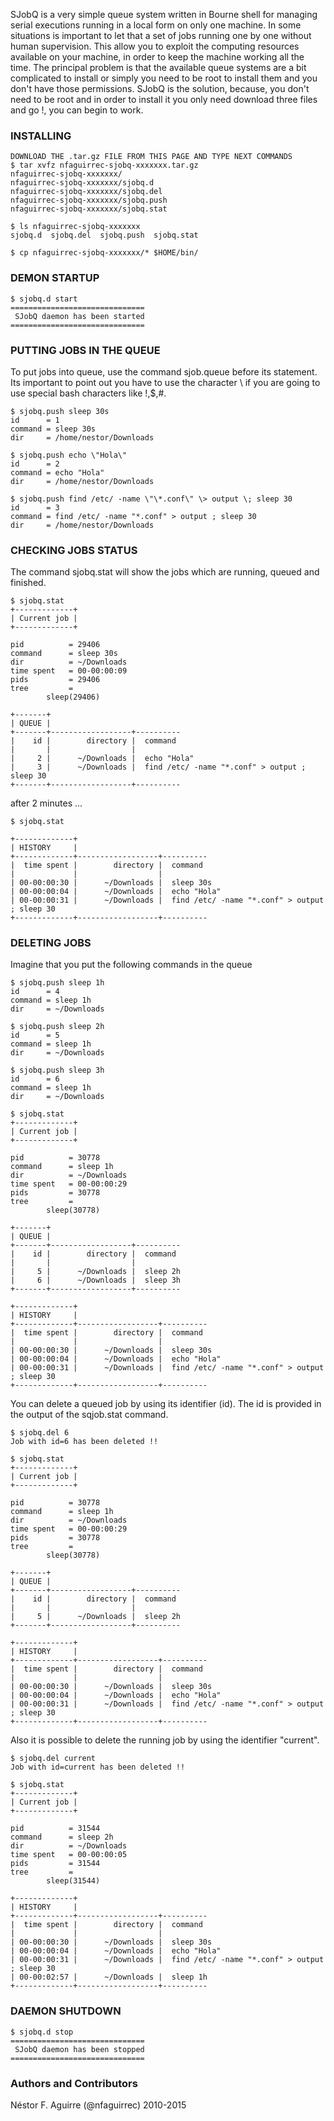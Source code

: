 SJobQ is a very simple queue system written in Bourne shell for managing serial executions running in a local form on only one machine. In some situations is important to let that a set of jobs running one by one without human supervision. This allow you to exploit the computing resources available on your machine, in order to keep the machine working all the time. The principal problem is that the available queue systems are a bit complicated to install or simply you need to be root to install them and you don't have those permissions. SJobQ is the solution, because, you don't need to be root and in order to install it you only need download three files and go !, you can begin to work. 

### INSTALLING
```
DOWNLOAD THE .tar.gz FILE FROM THIS PAGE AND TYPE NEXT COMMANDS
$ tar xvfz nfaguirrec-sjobq-xxxxxxx.tar.gz 
nfaguirrec-sjobq-xxxxxxx/
nfaguirrec-sjobq-xxxxxxx/sjobq.d
nfaguirrec-sjobq-xxxxxxx/sjobq.del
nfaguirrec-sjobq-xxxxxxx/sjobq.push
nfaguirrec-sjobq-xxxxxxx/sjobq.stat

$ ls nfaguirrec-sjobq-xxxxxxx
sjobq.d  sjobq.del  sjobq.push  sjobq.stat

$ cp nfaguirrec-sjobq-xxxxxxx/* $HOME/bin/
```

### DEMON STARTUP
```
$ sjobq.d start
==============================
 SJobQ daemon has been started
==============================
```

### PUTTING JOBS IN THE QUEUE
To put jobs into queue, use the command sjob.queue before its statement. Its important to point out you have to use the character \ if you are going to use special bash characters like !,$,#.

```
$ sjobq.push sleep 30s
id      = 1
command = sleep 30s
dir     = /home/nestor/Downloads

$ sjobq.push echo \"Hola\"
id      = 2
command = echo "Hola"
dir     = /home/nestor/Downloads

$ sjobq.push find /etc/ -name \"\*.conf\" \> output \; sleep 30
id      = 3
command = find /etc/ -name "*.conf" > output ; sleep 30
dir     = /home/nestor/Downloads
```

### CHECKING JOBS STATUS
The command sjobq.stat will show the jobs which are running, queued and finished. 

```
$ sjobq.stat
+-------------+
| Current job |
+-------------+

pid          = 29406
command      = sleep 30s
dir          = ~/Downloads
time spent   = 00-00:00:09
pids         = 29406 
tree         =
        sleep(29406)

+-------+
| QUEUE |
+-------+------------------+----------
|    id |        directory |  command
|       |                  |  
|     2 |      ~/Downloads |  echo "Hola"
|     3 |      ~/Downloads |  find /etc/ -name "*.conf" > output ; sleep 30
+-------+------------------+----------
```
after 2 minutes ...
```
$ sjobq.stat

+-------------+
| HISTORY     |
+-------------+------------------+----------
|  time spent |        directory |  command
|             |                  |  
| 00-00:00:30 |      ~/Downloads |  sleep 30s
| 00-00:00:04 |      ~/Downloads |  echo "Hola"
| 00-00:00:31 |      ~/Downloads |  find /etc/ -name "*.conf" > output ; sleep 30
+-------------+------------------+----------
```

### DELETING JOBS
Imagine that you put the following commands in the queue 
```
$ sjobq.push sleep 1h
id      = 4
command = sleep 1h
dir     = ~/Downloads

$ sjobq.push sleep 2h
id      = 5
command = sleep 1h
dir     = ~/Downloads

$ sjobq.push sleep 3h
id      = 6
command = sleep 1h
dir     = ~/Downloads

$ sjobq.stat
+-------------+
| Current job |
+-------------+

pid          = 30778
command      = sleep 1h
dir          = ~/Downloads
time spent   = 00-00:00:29
pids         = 30778 
tree         =
        sleep(30778)

+-------+
| QUEUE |
+-------+------------------+----------
|    id |        directory |  command
|       |                  |  
|     5 |      ~/Downloads |  sleep 2h
|     6 |      ~/Downloads |  sleep 3h
+-------+------------------+----------

+-------------+
| HISTORY     |
+-------------+------------------+----------
|  time spent |        directory |  command
|             |                  |  
| 00-00:00:30 |      ~/Downloads |  sleep 30s
| 00-00:00:04 |      ~/Downloads |  echo "Hola"
| 00-00:00:31 |      ~/Downloads |  find /etc/ -name "*.conf" > output ; sleep 30
+-------------+------------------+----------
```
You can delete a queued job by using its identifier (id). The id is provided in the output of the sqjob.stat command. 
```
$ sjobq.del 6
Job with id=6 has been deleted !!

$ sjobq.stat
+-------------+
| Current job |
+-------------+

pid          = 30778
command      = sleep 1h
dir          = ~/Downloads
time spent   = 00-00:00:29
pids         = 30778 
tree         =
        sleep(30778)

+-------+
| QUEUE |
+-------+------------------+----------
|    id |        directory |  command
|       |                  |  
|     5 |      ~/Downloads |  sleep 2h
+-------+------------------+----------

+-------------+
| HISTORY     |
+-------------+------------------+----------
|  time spent |        directory |  command
|             |                  |  
| 00-00:00:30 |      ~/Downloads |  sleep 30s
| 00-00:00:04 |      ~/Downloads |  echo "Hola"
| 00-00:00:31 |      ~/Downloads |  find /etc/ -name "*.conf" > output ; sleep 30
+-------------+------------------+----------
```
Also it is possible to delete the running job by using the identifier "current". 
```
$ sjobq.del current
Job with id=current has been deleted !!

$ sjobq.stat
+-------------+
| Current job |
+-------------+

pid          = 31544
command      = sleep 2h
dir          = ~/Downloads
time spent   = 00-00:00:05
pids         = 31544 
tree         =
        sleep(31544)

+-------------+
| HISTORY     |
+-------------+------------------+----------
|  time spent |        directory |  command
|             |                  |  
| 00-00:00:30 |      ~/Downloads |  sleep 30s
| 00-00:00:04 |      ~/Downloads |  echo "Hola"
| 00-00:00:31 |      ~/Downloads |  find /etc/ -name "*.conf" > output ; sleep 30
| 00-00:02:57 |      ~/Downloads |  sleep 1h
+-------------+------------------+----------
```
### DAEMON SHUTDOWN
```
$ sjobq.d stop
==============================
 SJobQ daemon has been stopped
==============================
```

### Authors and Contributors
Néstor F. Aguirre (@nfaguirrec) 2010-2015
